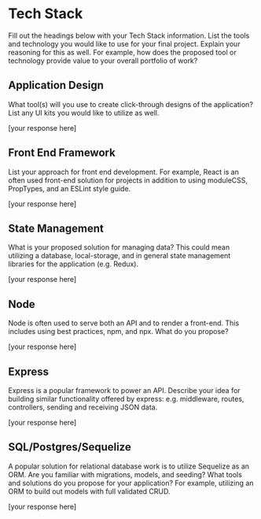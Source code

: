 # Tech Stack

Fill out the headings below with your Tech Stack information. List the tools and technology you would like to use for your final project. Explain your reasoning for this as well. For example, how does the proposed tool or technology provide value to your overall portfolio of work? 


## Application Design

What tool(s) will you use to create click-through designs of the application? List any UI kits you would like to utilize as well. 

[your response here]



## Front End Framework

List your approach for front end development. For example, React is an often used front-end solution for projects in addition to using moduleCSS, PropTypes, and an ESLint style guide.   

[your response here]


## State Management

What is your proposed solution for managing data? This could mean utilizing a database, local-storage, and in general state management libraries for the application (e.g. Redux).    

[your response here]


## Node

Node is often used to serve both an API and to render a front-end. This includes using best practices, npm, and npx. What do you propose? 

[your response here]


## Express

Express is a popular framework to power an API. Describe your idea for building similar functionality offered by express: e.g. middleware, routes, controllers, sending and receiving JSON data.

[your response here]


## SQL/Postgres/Sequelize

A popular solution for relational database work is to utilize Sequelize as an ORM. Are you familiar with migrations, models, and seeding? What tools and solutions do you propose for your application? For example, utilizing an ORM to build out models with full validated CRUD.

[your response here]
